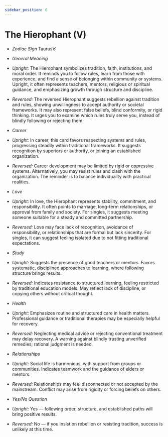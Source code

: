 ```yaml
---
sidebar_position: 6
---
```


# The Hierophant (V)

- *Zodiac Sign* Taurus♉️
- *General Meaning*
- *Upright:* The Hierophant symbolizes tradition, faith, institutions, and moral order. It reminds you to follow rules, learn from those with experience, and find a sense of belonging within community or systems. Upright, it often represents teachers, mentors, religious or spiritual guidance, and emphasizing growth through structure and discipline.
- *Reversed:* The reversed Hierophant suggests rebellion against tradition and rules, showing unwillingness to accept authority or societal frameworks. It may also represent false beliefs, blind conformity, or rigid thinking. It urges you to examine which rules truly serve you, instead of blindly following or rejecting them.
- *Career*
- *Upright:* In career, this card favors respecting systems and rules, progressing steadily within traditional frameworks. It suggests recognition by superiors or authority, or joining an established organization.
- *Reversed:* Career development may be limited by rigid or oppressive systems. Alternatively, you may resist rules and clash with the organization. The reminder is to balance individuality with practical realities.
- *Love*
- *Upright:* In love, the Hierophant represents stability, commitment, and responsibility. It often points to marriage, long-term relationships, or approval from family and society. For singles, it suggests meeting someone suitable for a steady and committed partnership.
- *Reversed:* Love may face lack of recognition, avoidance of responsibility, or relationships that are formal but lack sincerity. For singles, it can suggest feeling isolated due to not fitting traditional expectations.
- *Study*
- *Upright:* Suggests the presence of good teachers or mentors. Favors systematic, disciplined approaches to learning, where following structure brings results.
- *Reversed:* Indicates resistance to structured learning, feeling restricted by traditional education models. May reflect lack of discipline, or copying others without critical thought.
- *Health*
- *Upright:* Emphasizes routine and structured care in health matters. Professional guidance or traditional therapies may be especially helpful for recovery.
- *Reversed:* Neglecting medical advice or rejecting conventional treatment may delay recovery. A warning against blindly trusting unverified remedies; rational judgment is needed.
- *Relationships*
- *Upright:* Social life is harmonious, with support from groups or communities. Indicates teamwork and the guidance of elders or mentors.
- *Reversed:* Relationships may feel disconnected or not accepted by the mainstream. Conflict may arise from rigidity or forcing beliefs on others.

- *Yes/No Question*
- *Upright:* Yes — following order, structure, and established paths will bring positive results.
- *Reversed:* No — if you insist on rebellion or resisting tradition, success is unlikely at this time.
